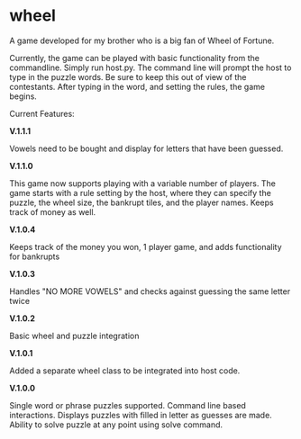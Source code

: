 # wheel
A game developed for my brother who is a big fan of Wheel of Fortune.

Currently, the game can be played with basic functionality from the commandline. Simply run host.py. 
The command line will prompt the host to type in the puzzle words. Be sure to keep this out of view of
the contestants. After typing in the word, and setting the rules, the game begins. 

Current Features:

<strong> V.1.1.1 </strong>

Vowels need to be bought and display for letters that have been guessed.

<strong> V.1.1.0 </strong>

This game now supports playing with a variable number of players. The game starts with a rule setting by the host, where
they can specify the puzzle, the wheel size, the bankrupt tiles, and the player names. Keeps track of money as well. 

<strong> V.1.0.4 </strong>

Keeps track of the money you won, 1 player game, and adds functionality for bankrupts

<strong> V.1.0.3 </strong>

Handles "NO MORE VOWELS" and checks against guessing the same letter twice

<strong> V.1.0.2 </strong>

Basic wheel and puzzle integration

<strong> V.1.0.1 </strong>

Added a separate wheel class to be integrated into host code.

<strong> V.1.0.0 </strong>

Single word or phrase puzzles supported.
Command line based interactions. 
Displays puzzles with filled in letter as guesses are made.
Ability to solve puzzle at any point using solve command.



